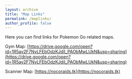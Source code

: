 ```yaml
---
layout: archive
title: "Map Links"
permalink: /maplinks/
author_profile: false
---
```

Here you can find links for Pokemon Go related maps. 

Gym Map: [https://drive.google.com/open?id=1R5ay2F7NvLFEbOdzKJdil_PAObMwLUkN&usp=sharing](https://drive.google.com/open?id=1R5ay2F7NvLFEbOdzKJdil_PAObMwLUkN&usp=sharing)

Scanner Map: [https://nocoraids.tk](https://nocoraids.tk)

